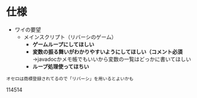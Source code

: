 # 仕様
- ワイの要望
    - メインスクリプト（リバーシのゲーム）
      - **ゲームループにしてほしい**
      - **変数の振る舞いがわかりやすいようにしてほしい（コメント必須**  
        →javadocかメモ帳でもいいから変数の一覧はどっかに書いてほしい
      - **ループ処理使ってほちい**

`オセロは商標登録されてるので「リバーシ」を用いるとよいかも`

  
  114514

